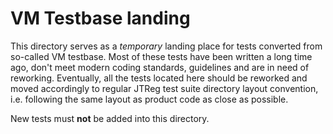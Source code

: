 # VM Testbase landing

This directory serves as a _temporary_ landing place for tests converted from so-called VM testbase.
Most of these tests have been written a long time ago, don't meet modern coding
standards, guidelines and are in need of reworking.
Eventually, all the tests located here should be reworked and moved accordingly to
regular JTReg test suite directory layout convention, i.e. following the same
layout as product code as close as possible.

New tests must **not** be added into this directory.
